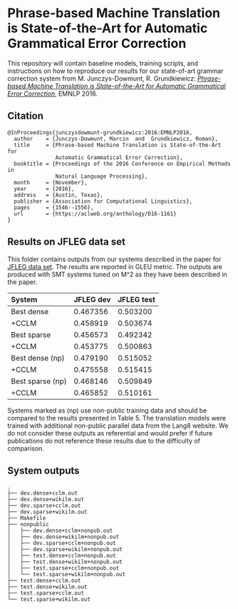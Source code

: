 Phrase-based Machine Translation is State-of-the-Art for Automatic Grammatical Error Correction
===============================================================================================

This repository will contain baseline models, training scripts, and
instructions on how to reproduce our results for our state-of-art grammar
correction system from M. Junczys-Dowmunt, R. Grundkiewicz: [_Phrase-based
Machine Translation is State-of-the-Art for Automatic Grammatical Error
Correction_](http://www.aclweb.org/anthology/D/D16/D16-1161.pdf), EMNLP 2016.


Citation
--------

    @InProceedings{junczysdowmunt-grundkiewicz:2016:EMNLP2016,
      author    = {Junczys-Dowmunt, Marcin  and  Grundkiewicz, Roman},
      title     = {Phrase-based Machine Translation is State-of-the-Art for
                   Automatic Grammatical Error Correction},
      booktitle = {Proceedings of the 2016 Conference on Empirical Methods in
                   Natural Language Processing},
      month     = {November},
      year      = {2016},
      address   = {Austin, Texas},
      publisher = {Association for Computational Linguistics},
      pages     = {1546--1556},
      url       = {https://aclweb.org/anthology/D16-1161}
    }


Results on JFLEG data set
-------------------------

This folder contains outputs from our systems described in the paper for [JFLEG
data set](https://github.com/keisks/jfleg).  The results are reported in GLEU
metric. The outputs are produced with SMT systems tuned on M^2 as they have
been described in the paper.

| System | JFLEG dev | JFLEG test |
| :--- | --- | --- |
| Best dense | 0.467356 | 0.503200 |
| +CCLM | 0.458919 | 0.503674 |
| Best sparse | 0.456573 | 0.492342 |
| +CCLM | 0.453775 | 0.500863 |
| Best dense (np) | 0.479190 | 0.515052 |
| +CCLM | 0.475558 | 0.515415 |
| Best sparse (np) | 0.468146 | 0.509849 |
| +CCLM | 0.465852 | 0.510161 |

Systems marked as (np) use non-public training data and should be compared to
the results presented in Table 5. The translation models were trained with
additional non-public parallel data from the Lang8 website.  We do not consider
these outputs as referential and would prefer if future publications do not
reference these results due to the difficulty of comparison.


System outputs
--------------

    .
    ├── dev.dense+cclm.out
    ├── dev.dense+wikilm.out
    ├── dev.sparse+cclm.out
    ├── dev.sparse+wikilm.out
    ├── Makefile
    ├── nonpublic
    │   ├── dev.dense+cclm+nonpub.out
    │   ├── dev.dense+wikilm+nonpub.out
    │   ├── dev.sparse+cclm+nonpub.out
    │   ├── dev.sparse+wikilm+nonpub.out
    │   ├── test.dense+cclm+nonpub.out
    │   ├── test.dense+wikilm+nonpub.out
    │   ├── test.sparse+cclm+nonpub.out
    │   └── test.sparse+wikilm+nonpub.out
    ├── test.dense+cclm.out
    ├── test.dense+wikilm.out
    ├── test.sparse+cclm.out
    └── test.sparse+wikilm.out

